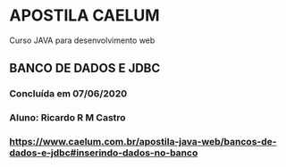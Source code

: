 # APOSTILA CAELUM

Curso JAVA para desenvolvimento web

## BANCO DE DADOS E JDBC

### Concluída em 07/06/2020

### Aluno: Ricardo R M Castro

### https://www.caelum.com.br/apostila-java-web/bancos-de-dados-e-jdbc#inserindo-dados-no-banco
